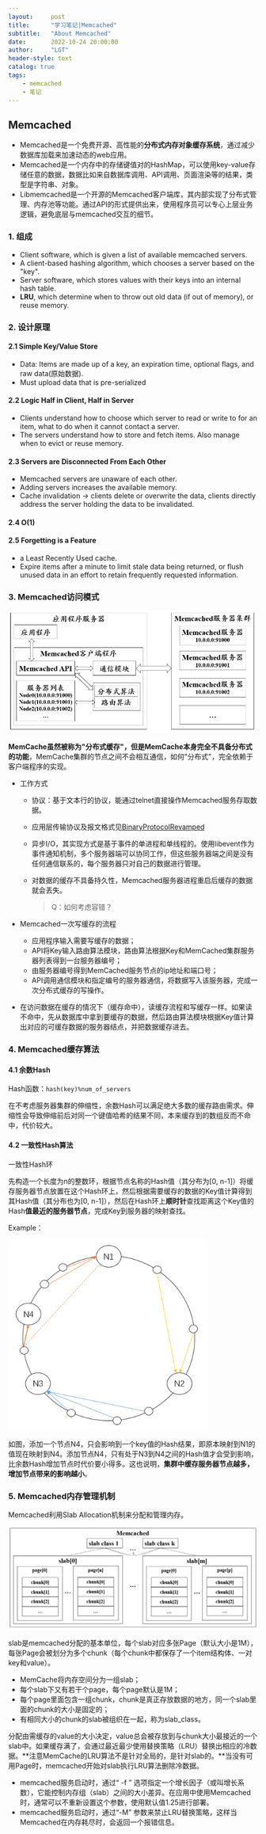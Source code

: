 ```yaml
---
layout:     post
title:      "学习笔记|Memcached"
subtitle:   "About Memcached"
date:       2022-10-24 20:00:00
author:     "LGT"
header-style: text
catalog: true
tags:
    - memcached
    - 笔记
---
```


## Memcached

- Memcached是一个免费开源、高性能的**分布式内存对象缓存系统**，通过减少数据库加载来加速动态的web应用。
- Memcached是一个内存中的存储键值对的HashMap，可以使用key-value存储任意的数据，数据比如来自数据库调用、API调用、页面渲染等的结果，类型是字符串、对象。
- Libmemcached是一个开源的Memcached客户端库，其内部实现了分布式管理、内存池等功能。通过API的形式提供出来，使用程序员可以专心上层业务逻辑，避免底层与memcached交互的细节。

### 1. 组成

- Client software, which is given a list of available memcached servers.
- A client-based hashing algorithm, which chooses a server based on the "key".
- Server software, which stores values with their keys into an internal hash table.
- **LRU**, which determine when to throw out old data (if out of memory), or reuse memory.

### 2. 设计原理

#### 2.1 Simple Key/Value Store

- Data: Items are made up of a key, an expiration time, optional flags, and raw data(原始数据).
- Must upload data that is pre-serialized

#### 2.2 Logic Half in Client, Half in Server

- Clients understand how to choose which server to read or write to for an item, what to do when it cannot contact a server.
- The servers understand how to store and fetch items. Also manage when to evict or reuse memory.

#### 2.3 Servers are Disconnected From Each Other

- Memcached servers are unaware of each other. 
- Adding servers increases the available memory.
- Cache invalidation → clients delete or overwrite the data, clients directly address the server holding the data to be invalidated.

#### 2.4 O(1)

#### 2.5 Forgetting is a Feature

- a Least Recently Used cache.
- Expire items after a minute to limit stale data being returned, or flush unused data in an effort to retain frequently requested information.

### 3. Memcached访问模式

<img src="./img/post/memcached/image-20221019152940108.png" alt="image-20221019152940108" style="zoom:80%;" />

**MemCache虽然被称为"分布式缓存"，但是MemCache本身完全不具备分布式的功能**，MemCache集群的节点之间不会相互通信，如何"分布式"，完全依赖于客户端程序的实现。

- 工作方式

  - 协议：基于文本行的协议，能通过telnet直接操作Memcached服务存取数据。
  - 应用层传输协议及报文格式见[BinaryProtocolRevamped](https://github.com/memcached/memcached/wiki/BinaryProtocolRevamped)
  - 异步I/O，其实现方式是基于事件的单进程和单线程的。使用libevent作为事件通知机制，多个服务器端可以协同工作，但这些服务器端之间是没有任何通信联系的，每个服务器只对自己的数据进行管理。

  - 对数据的缓存不具备持久性，Memcached服务器进程重启后缓存的数据就会丢失。

    > Q：如何考虑容错？

- Memcached一次写缓存的流程
  - 应用程序输入需要写缓存的数据；
  - API将Key输入路由算法模块，路由算法根据Key和MemCached集群服务器列表得到一台服务器编号；
  - 由服务器编号得到MemCached服务节点的ip地址和端口号；
  - API调用通信模块和指定编号的服务器通信，将数据写入该服务器，完成一次分布式缓存的写操作。
- 在访问数据在缓存的情况下（缓存命中），读缓存流程和写缓存一样。如果读不命中，先从数据库中拿到要缓存的数据，然后路由算法模块根据Key值计算出对应的可缓存数据的服务器结点，并把数据缓存进去。

### 4. Memcached缓存算法

#### 4.1 余数Hash

Hash函数：`hash(key)%num_of_servers`

在不考虑服务器集群的伸缩性，余数Hash可以满足绝大多数的缓存路由需求。伸缩性会导致伸缩前后对同一个键值哈希的结果不同，本来缓存到的数组反而不命中，代价较大。

#### 4.2 一致性Hash算法

一致性Hash环

先构造一个长度为n的整数环，根据节点名称的Hash值（其分布为[0, n-1]）将缓存服务器节点放置在这个Hash环上，然后根据需要缓存的数据的Key值计算得到其Hash值（其分布也为[0, n-1]），然后在Hash环上**顺时针**查找距离这个Key值的Hash**值最近的服务器节点**，完成Key到服务器的映射查找。

Example：

<img src="./img/post/memcached/image-20221022092708467.png" alt="image-20221022092708467" style="zoom:80%;" />

如图，添加一个节点N4，只会影响到一个key值的Hash结果，即原本映射到N1的值现在映射到N4。添加节点N4，只有处于N3到N4之间的Hash值才会受到影响，比余数Hash增加节点时代价要小得多。这也说明，**集群中缓存服务器节点越多，增加节点带来的影响越小**。

### 5. Memcached内存管理机制

Memcached利用Slab Allocation机制来分配和管理内存。

![image-20221022104329608](./img/post/memcached/image-20221022104329608.png)

slab是memcached分配的基本单位，每个slab对应多张Page（默认大小是1M），每张Page会被划分为多个chunk（每个chunk中都保存了一个item结构体、一对key和value）。

- MemCache将内存空间分为一组slab；
- 每个slab下又有若干个page，每个page默认是1M；
- 每个page里面包含一组chunk，chunk是真正存放数据的地方，同一个slab里面的chunk的大小是固定的；
- 有相同大小的chunk的slab被组织在一起，称为slab_class。

分配由需缓存的value的大小决定，value总会被存放到与chunk大小最接近的一个slab中。如果缓存满了，会通过最近最少使用替换策略（LRU）替换出相应的冷数据。**注意MemCache的LRU算法不是针对全局的，是针对slab的。**当没有可用Page时，memcached开始对slab执行LRU算法删除冷数据。

- memcached服务启动时，通过“ -f ” 选项指定一个增长因子（或叫增长系数），它能控制内存组（slab）之间的大小差异。在应用中使用Memcached时，通常可以不重新设置这个参数，使用默认值1.25进行部署。
- memcached服务启动时，通过“-M” 参数来禁止LRU替换策略，这样当Memcached在内存耗尽时，会返回一个报错信息。
